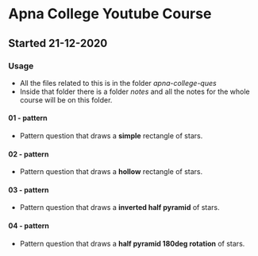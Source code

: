 # Apna College Youtube Course

## Started 21-12-2020

### Usage

- All the files related to this is in the folder _apna-college-ques_
- Inside that folder there is a folder _notes_ and all the notes for the whole course will be on this folder.

#### 01 - pattern

- Pattern question that draws a **simple** rectangle of stars.

#### 02 - pattern

- Pattern question that draws a **hollow** rectangle of stars.

#### 03 - pattern

- Pattern question that draws a **inverted half pyramid** of stars.

#### 04 - pattern

- Pattern question that draws a **half pyramid 180deg rotation** of stars.
